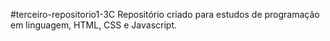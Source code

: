 #terceiro-repositorio1-3C
Repositório criado para estudos de programação em linguagem, HTML, CSS e Javascript.
